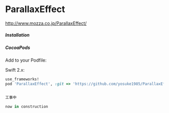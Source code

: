# ParallaxEffect

http://www.mozza.co.jp/ParallaxEffect/

##### Installation

##### CocoaPods

Add to your Podfile:

Swift 2.x:
```ruby
use_frameworks!
pod 'ParallaxEffect', :git => 'https://github.com/yosuke1985/ParallaxEffect.git'


工事中

now in construction
